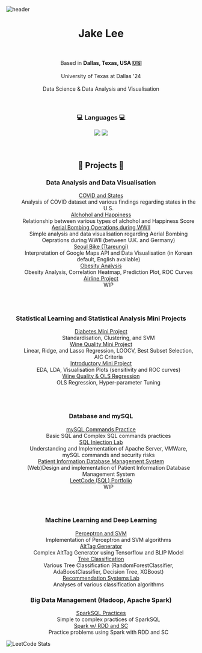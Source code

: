 ![header](https://capsule-render.vercel.app/api?type=waving&color=auto&height=300&section=header&text=Owlbemi&fontSize=90)

<div align="center">
	<h1>Jake Lee</h1>
	<br/><br/>
	Based in <b> Dallas, Texas, USA 🇺🇸 </b>
	<br/><br/>
	University of Texas at Dallas '24 
	<br/><br/>
	Data Science & Data Analysis and Visualisation
</div>
<br/><br/>
<div align="center">
	<h3> 💻 Languages 💻 </h3>
</div>
<div align="center">
	<img src="https://img.shields.io/badge/R-276DC3?style=flat&logo=R&logoColor=white"/>
  	<img src="https://img.shields.io/badge/Python-3776AB?style=flat&logo=Python&logoColor=white"/>
</div>
<br/><br/>
<div align="center">
	<h2> 👾 Projects 👾 </h2>
</div>
<div align="center">
	<h3>Data Analysis and Data Visualisation</h3>
	<dl>
  	<dt><a href="https://github.com/owlbemi/COVID-and-States-Project">COVID and States</a></dt>
  	<dd>Analysis of COVID dataset and various findings regarding states in the U.S.</dd>
   	<dt><a href="https://github.com/owlbemi/Alchohol-and-Happiness-Project">Alchohol and Happiness</a></dt>
  	<dd>Relationship between various types of alchohol and Happiness Score</dd>
   	<dt><a href="https://github.com/owlbemi/Aerial-Bombing-WW2">Aerial Bombing Operations during WWII</a></dt>
  	<dd>Simple analysis and data visualisation regarding Aerial Bombing Oeprations during WWII (between U.K. and Germany) </dd>
   	<dt><a href="https://github.com/owlbemi/Seoul-Bike">Seoul Bike (Ttareungi)</a></dt>
  	<dd>Interpretation of Google Maps API and Data Visualisation (in Korean default, English available)</dd>
	<dt><a href="https://github.com/owlbemi/CS4372Assignment2">Obesity Analysis</a></dt>
  	<dd>Obesity Analysis, Correlation Heatmap, Prediction Plot, ROC Curves</dd>
	<dt><a href="https://github.com/owlbemi/AirlineProject">Airline Project</a></dt>
  	<dd>WIP</dd>
	</dl>
	<br/><br/>
    	<h3>Statistical Learning and Statistical Analysis Mini Projects</h3>
	<dl>
  	<dt><a href="https://github.com/owlbemi/Diabetes-Mini-Project">Diabetes Mini Project</a></dt>
  	<dd>Standardisation, Clustering, and SVM</dd>
	<dt><a href="https://github.com/owlbemi/Wine-Quality-Mini-Project">Wine Quality Mini Project</a></dt>
  	<dd>Linear, Ridge, and Lasso Regression, LOOCV, Best Subset Selection, AIC Criteria</dd>
	<dt><a href="https://github.com/owlbemi/Introductory-Mini-Project">Introductory Mini Project</a></dt>
  	<dd>EDA, LDA, Visualisation Plots (sensitivity and ROC curves)</dd>
	<dt><a href="https://github.com/ysasalas/CS-4372-Assignments">Wine Quality & OLS Regression</a></dt>
  	<dd>OLS Regression, Hyper-parameter Tuning</dd>
	</dl>
 	<br/><br/>
 	<h3>Database and mySQL</h3>
  	<dl>
	<dt><a href="https://github.com/owlbemi/DatabaseAssignment3">mySQL Commands Practice</a></dt>
  	<dd>Basic SQL and Complex SQL commands practices</dd>
	<dt><a href="https://github.com/owlbemi/SQL-injection-lab">SQL Injection Lab</a></dt>
  	<dd>Understanding and Implementation of Apache Server, VMWare, mySQL commands and security risks</dd>
	<dt><a href="https://github.com/owlbemi/Patient-Information-DBMS">Patient Information Database Management System</a></dt>
  	<dd>(Web)Design and implementation of Patient Information Database Management System</dd>
	<dt><a href="https://github.com/owlbemi/LeetCode">LeetCode (SQL) Portfolio</a></dt>
  	<dd>WIP</dd>
	</dl>
 	<br/><br/>
 	<h3>Machine Learning and Deep Learning</h3>
  	<dl>
	<dt><a href="https://github.com/owlbemi/IntroToMLAssignment1">Perceptron and SVM</a></dt>
  	<dd>Implementation of Perceptron and SVM algorithms</dd>
	<dt><a href="https://github.com/owlbemi/AltTagGen">AltTag Generator</a></dt>
  	<dd>Complex AltTag Generator using Tensorflow and BLIP Model</dd>
	<dt><a href="https://github.com/owlbemi/CS4372Assignment2">Tree Classification</a></dt>
  	<dd>Various Tree Classification (RandomForestClassifier, AdaBoostClassifier, Decision Tree, XGBoost)</dd>
	<dt><a href="https://colab.research.google.com/drive/1KrV1j1If-ZQYQT4Vpyl1tkkg-qr6t2oh?usp=sharing">Recommendation Systems Lab</a></dt>
  	<dd>Analyses of various classification algorithms</dd>
	</dl>
 	<h3>Big Data Management (Hadoop, Apache Spark)</h3>
  	<dl>
	<dt><a href="https://colab.research.google.com/drive/1yZlghaMf8X9FDWnV-pwWXGoDB3anRwEQ?usp=sharing">SparkSQL Practices</a></dt>
  	<dd>Simple to complex practices of SparkSQL</dd>
	<dt><a href="https://colab.research.google.com/drive/1o5p7RlLFgj7kailYwNU0xSwTBiUL2wDm?usp=sharing">Spark w/ RDD and SC</a></dt>
  	<dd>Practice problems using Spark with RDD and SC</dd>
   	</dl>
		
</dl>
</div>

![LeetCode Stats](https://leetcard.jacoblin.cool/owlbemi?theme=light&font=Galdeano&ext=activity)

<br/><br/>
